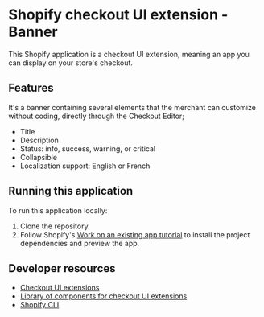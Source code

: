# Shopify checkout UI extension - Banner

This Shopify application is a checkout UI extension, meaning an app you can display on your store's checkout.

## Features

It's a banner containing several elements that the merchant can customize without coding, directly through the Checkout Editor;

- Title
- Description
- Status: info, success, warning, or critical
- Collapsible
- Localization support: English or French

## Running this application

To run this application locally:

1. Clone the repository.
1. Follow Shopify's [Work on an existing app tutorial](https://shopify.dev/docs/apps/tools/cli/existing) to install the project dependencies and preview the app.

## Developer resources

- [Checkout UI extensions](https://shopify.dev/docs/api/checkout-ui-extensions)
- [Library of components for checkout UI extensions](https://shopify.dev/docs/api/checkout-ui-extensions/2024-01/components)
- [Shopify CLI](https://shopify.dev/docs/apps/tools/cli)
